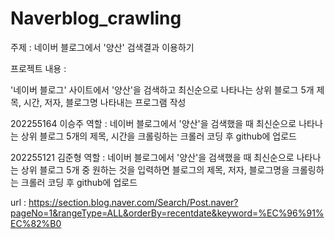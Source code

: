# Naverblog_crawling
주제 : 네이버 블로그에서 '양산' 검색결과 이용하기


프로젝트 내용 : 

'네이버 블로그' 사이트에서 '양산'을 검색하고 최신순으로 나타나는 상위 블로그 5개 제목, 시간, 저자, 블로그명 나타내는 프로그램 작성


202255164 이승주 역할 : 네이버 블로그에서 '양산'을 검색했을 때 최신순으로 나타나는 상위 블로그 5개의 제목, 시간을 크롤링하는 크롤러 코딩 후 github에 업로드

202255121 김준형 역할 : 네이버 블로그에서 '양산'을 검색했을 때 최신순으로 나타나는 상위 블로그 5개 중 원하는 것을 입력하면 블로그의 제목, 저자, 블로그명을 크롤링하는 크롤러 코딩 후 github에 업로드 

url : https://section.blog.naver.com/Search/Post.naver?pageNo=1&rangeType=ALL&orderBy=recentdate&keyword=%EC%96%91%EC%82%B0
